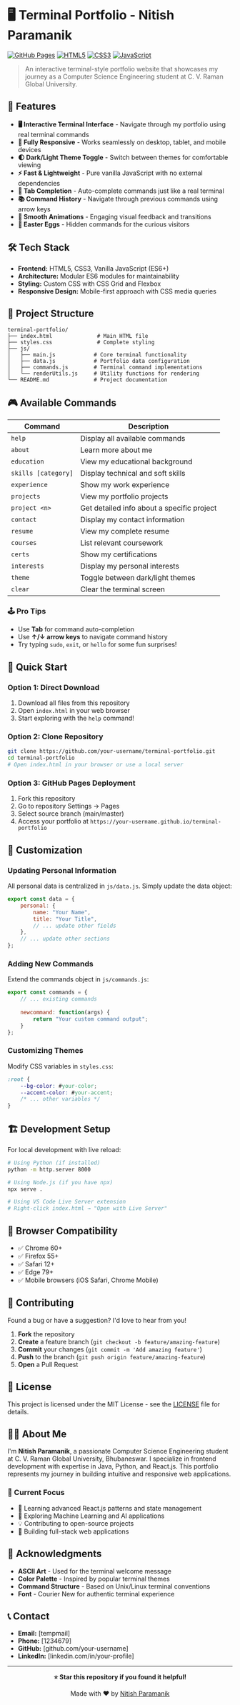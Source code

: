 # 🖥️ Terminal Portfolio - Nitish Paramanik

[![GitHub Pages](https://img.shields.io/badge/GitHub%20Pages-Live-brightgreen)](https://your-username.github.io/terminal-portfolio)
[![HTML5](https://img.shields.io/badge/HTML5-E34F26?style=flat&logo=html5&logoColor=white)](https://developer.mozilla.org/en-US/docs/Web/HTML)
[![CSS3](https://img.shields.io/badge/CSS3-1572B6?style=flat&logo=css3&logoColor=white)](https://developer.mozilla.org/en-US/docs/Web/CSS)
[![JavaScript](https://img.shields.io/badge/JavaScript-F7DF1E?style=flat&logo=javascript&logoColor=black)](https://developer.mozilla.org/en-US/docs/Web/JavaScript)

> An interactive terminal-style portfolio website that showcases my journey as a Computer Science Engineering student at C. V. Raman Global University.

## 🚀 Features

- **🖥️ Interactive Terminal Interface** - Navigate through my portfolio using real terminal commands
- **📱 Fully Responsive** - Works seamlessly on desktop, tablet, and mobile devices
- **🌓 Dark/Light Theme Toggle** - Switch between themes for comfortable viewing
- **⚡ Fast & Lightweight** - Pure vanilla JavaScript with no external dependencies
- **🎯 Tab Completion** - Auto-complete commands just like a real terminal
- **📚 Command History** - Navigate through previous commands using arrow keys
- **🎨 Smooth Animations** - Engaging visual feedback and transitions
- **🥚 Easter Eggs** - Hidden commands for the curious visitors

## 🛠️ Tech Stack

- **Frontend:** HTML5, CSS3, Vanilla JavaScript (ES6+)
- **Architecture:** Modular ES6 modules for maintainability
- **Styling:** Custom CSS with CSS Grid and Flexbox
- **Responsive Design:** Mobile-first approach with CSS media queries

## 📁 Project Structure

```
terminal-portfolio/
├── index.html              # Main HTML file
├── styles.css              # Complete styling
├── js/
│   ├── main.js            # Core terminal functionality
│   ├── data.js            # Portfolio data configuration
│   ├── commands.js        # Terminal command implementations
│   └── renderUtils.js     # Utility functions for rendering
└── README.md              # Project documentation
```

## 🎮 Available Commands

| Command | Description |
|---------|-------------|
| `help` | Display all available commands |
| `about` | Learn more about me |
| `education` | View my educational background |
| `skills [category]` | Display technical and soft skills |
| `experience` | Show my work experience |
| `projects` | View my portfolio projects |
| `project <n>` | Get detailed info about a specific project |
| `contact` | Display my contact information |
| `resume` | View my complete resume |
| `courses` | List relevant coursework |
| `certs` | Show my certifications |
| `interests` | Display my personal interests |
| `theme` | Toggle between dark/light themes |
| `clear` | Clear the terminal screen |

### 🕹️ Pro Tips
- Use **Tab** for command auto-completion
- Use **↑/↓ arrow keys** to navigate command history
- Try typing `sudo`, `exit`, or `hello` for some fun surprises!

## 🚀 Quick Start

### Option 1: Direct Download
1. Download all files from this repository
2. Open `index.html` in your web browser
3. Start exploring with the `help` command!

### Option 2: Clone Repository
```bash
git clone https://github.com/your-username/terminal-portfolio.git
cd terminal-portfolio
# Open index.html in your browser or use a local server
```

### Option 3: GitHub Pages Deployment
1. Fork this repository
2. Go to repository Settings → Pages
3. Select source branch (main/master)
4. Access your portfolio at `https://your-username.github.io/terminal-portfolio`

## 🎨 Customization

### Updating Personal Information
All personal data is centralized in `js/data.js`. Simply update the data object:

```javascript
export const data = {
    personal: {
        name: "Your Name",
        title: "Your Title",
        // ... update other fields
    },
    // ... update other sections
};
```

### Adding New Commands
Extend the commands object in `js/commands.js`:

```javascript
export const commands = {
    // ... existing commands
    
    newcommand: function(args) {
        return "Your custom command output";
    }
};
```

### Customizing Themes
Modify CSS variables in `styles.css`:

```css
:root {
    --bg-color: #your-color;
    --accent-color: #your-accent;
    /* ... other variables */
}
```

## 🏗️ Development Setup

For local development with live reload:

```bash
# Using Python (if installed)
python -m http.server 8000

# Using Node.js (if you have npx)
npx serve .

# Using VS Code Live Server extension
# Right-click index.html → "Open with Live Server"
```

## 📱 Browser Compatibility

- ✅ Chrome 60+
- ✅ Firefox 55+
- ✅ Safari 12+
- ✅ Edge 79+
- ✅ Mobile browsers (iOS Safari, Chrome Mobile)

## 🤝 Contributing

Found a bug or have a suggestion? I'd love to hear from you!

1. **Fork** the repository
2. **Create** a feature branch (`git checkout -b feature/amazing-feature`)
3. **Commit** your changes (`git commit -m 'Add amazing feature'`)
4. **Push** to the branch (`git push origin feature/amazing-feature`)
5. **Open** a Pull Request

## 📄 License

This project is licensed under the MIT License - see the [LICENSE](LICENSE) file for details.

## 👨‍💻 About Me

I'm **Nitish Paramanik**, a passionate Computer Science Engineering student at C. V. Raman Global University, Bhubaneswar. I specialize in frontend development with expertise in Java, Python, and React.js. This portfolio represents my journey in building intuitive and responsive web applications.

### 🎯 Current Focus
- 🌱 Learning advanced React.js patterns and state management
- 🔭 Exploring Machine Learning and AI applications
- 💡 Contributing to open-source projects
- 🚀 Building full-stack web applications

## 🌟 Acknowledgments

- **ASCII Art** - Used for the terminal welcome message
- **Color Palette** - Inspired by popular terminal themes
- **Command Structure** - Based on Unix/Linux terminal conventions
- **Font** - Courier New for authentic terminal experience

## 📞 Contact

- **Email:** [tempmail]
- **Phone:** [1234679]
- **GitHub:** [github.com/your-username]
- **LinkedIn:** [linkedin.com/in/your-profile]

---

<div align="center">

**⭐ Star this repository if you found it helpful!**

Made with ❤️ by [Nitish Paramanik](https://github.com/your-username)

</div>

